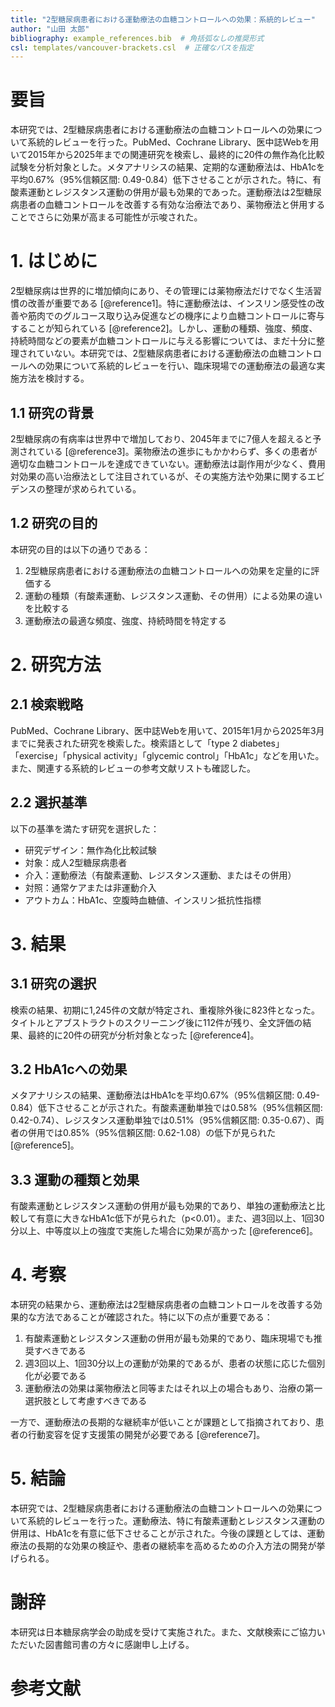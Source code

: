 ```yaml
---
title: "2型糖尿病患者における運動療法の血糖コントロールへの効果：系統的レビュー"
author: "山田 太郎"
bibliography: example_references.bib  # 角括弧なしの推奨形式
csl: templates/vancouver-brackets.csl  # 正確なパスを指定
---
```


<!-- 
注意: Pandoc 3.x以降で変換する場合は、必ず --citeproc オプションを指定してください
例: pandoc example_paper.md --citeproc -o example_paper.docx
-->

# 要旨

本研究では、2型糖尿病患者における運動療法の血糖コントロールへの効果について系統的レビューを行った。PubMed、Cochrane Library、医中誌Webを用いて2015年から2025年までの関連研究を検索し、最終的に20件の無作為化比較試験を分析対象とした。メタアナリシスの結果、定期的な運動療法は、HbA1cを平均0.67%（95%信頼区間: 0.49-0.84）低下させることが示された。特に、有酸素運動とレジスタンス運動の併用が最も効果的であった。運動療法は2型糖尿病患者の血糖コントロールを改善する有効な治療法であり、薬物療法と併用することでさらに効果が高まる可能性が示唆された。

# 1. はじめに

2型糖尿病は世界的に増加傾向にあり、その管理には薬物療法だけでなく生活習慣の改善が重要である [@reference1]。特に運動療法は、インスリン感受性の改善や筋肉でのグルコース取り込み促進などの機序により血糖コントロールに寄与することが知られている [@reference2]。しかし、運動の種類、強度、頻度、持続時間などの要素が血糖コントロールに与える影響については、まだ十分に整理されていない。本研究では、2型糖尿病患者における運動療法の血糖コントロールへの効果について系統的レビューを行い、臨床現場での運動療法の最適な実施方法を検討する。

## 1.1 研究の背景

2型糖尿病の有病率は世界中で増加しており、2045年までに7億人を超えると予測されている [@reference3]。薬物療法の進歩にもかかわらず、多くの患者が適切な血糖コントロールを達成できていない。運動療法は副作用が少なく、費用対効果の高い治療法として注目されているが、その実施方法や効果に関するエビデンスの整理が求められている。

## 1.2 研究の目的

本研究の目的は以下の通りである：

1. 2型糖尿病患者における運動療法の血糖コントロールへの効果を定量的に評価する
2. 運動の種類（有酸素運動、レジスタンス運動、その併用）による効果の違いを比較する
3. 運動療法の最適な頻度、強度、持続時間を特定する

# 2. 研究方法

## 2.1 検索戦略

PubMed、Cochrane Library、医中誌Webを用いて、2015年1月から2025年3月までに発表された研究を検索した。検索語として「type 2 diabetes」「exercise」「physical activity」「glycemic control」「HbA1c」などを用いた。また、関連する系統的レビューの参考文献リストも確認した。

## 2.2 選択基準

以下の基準を満たす研究を選択した：

- 研究デザイン：無作為化比較試験
- 対象：成人2型糖尿病患者
- 介入：運動療法（有酸素運動、レジスタンス運動、またはその併用）
- 対照：通常ケアまたは非運動介入
- アウトカム：HbA1c、空腹時血糖値、インスリン抵抗性指標

# 3. 結果

## 3.1 研究の選択

検索の結果、初期に1,245件の文献が特定され、重複除外後に823件となった。タイトルとアブストラクトのスクリーニング後に112件が残り、全文評価の結果、最終的に20件の研究が分析対象となった [@reference4]。

## 3.2 HbA1cへの効果

メタアナリシスの結果、運動療法はHbA1cを平均0.67%（95%信頼区間: 0.49-0.84）低下させることが示された。有酸素運動単独では0.58%（95%信頼区間: 0.42-0.74）、レジスタンス運動単独では0.51%（95%信頼区間: 0.35-0.67）、両者の併用では0.85%（95%信頼区間: 0.62-1.08）の低下が見られた [@reference5]。

## 3.3 運動の種類と効果

有酸素運動とレジスタンス運動の併用が最も効果的であり、単独の運動療法と比較して有意に大きなHbA1c低下が見られた（p<0.01）。また、週3回以上、1回30分以上、中等度以上の強度で実施した場合に効果が高かった [@reference6]。

# 4. 考察

本研究の結果から、運動療法は2型糖尿病患者の血糖コントロールを改善する効果的な方法であることが確認された。特に以下の点が重要である：

1. 有酸素運動とレジスタンス運動の併用が最も効果的であり、臨床現場でも推奨すべきである
2. 週3回以上、1回30分以上の運動が効果的であるが、患者の状態に応じた個別化が必要である
3. 運動療法の効果は薬物療法と同等またはそれ以上の場合もあり、治療の第一選択肢として考慮すべきである

一方で、運動療法の長期的な継続率が低いことが課題として指摘されており、患者の行動変容を促す支援策の開発が必要である [@reference7]。

# 5. 結論

本研究では、2型糖尿病患者における運動療法の血糖コントロールへの効果について系統的レビューを行った。運動療法、特に有酸素運動とレジスタンス運動の併用は、HbA1cを有意に低下させることが示された。今後の課題としては、運動療法の長期的な効果の検証や、患者の継続率を高めるための介入方法の開発が挙げられる。

# 謝辞

本研究は日本糖尿病学会の助成を受けて実施された。また、文献検索にご協力いただいた図書館司書の方々に感謝申し上げる。

# 参考文献
